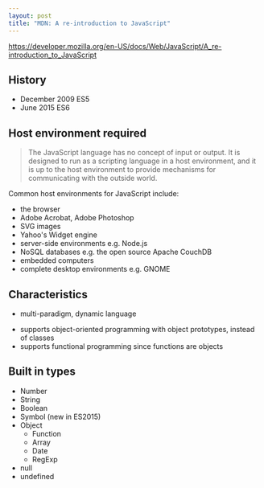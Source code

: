 ```yaml
---
layout: post
title: "MDN: A re-introduction to JavaScript"
---
```


https://developer.mozilla.org/en-US/docs/Web/JavaScript/A_re-introduction_to_JavaScript

## History

- December 2009 ES5
- June 2015 ES6

## Host environment required

> The JavaScript language has no concept of input or output. It is designed to run as a scripting language in a host environment, and it is up to the host environment to provide mechanisms for communicating with the outside world.

Common host environments for JavaScript include:

- the browser
- Adobe Acrobat, Adobe Photoshop
- SVG images
- Yahoo's Widget engine
- server-side environments e.g. Node.js
- NoSQL databases e.g. the open source Apache CouchDB
- embedded computers
- complete desktop environments e.g. GNOME

## Characteristics

- multi-paradigm, dynamic language

* supports object-oriented programming with object prototypes, instead of classes
* supports functional programming since functions are objects

## Built in types

- Number
- String
- Boolean
- Symbol (new in ES2015)
- Object
  - Function
  - Array
  - Date
  - RegExp
- null
- undefined
